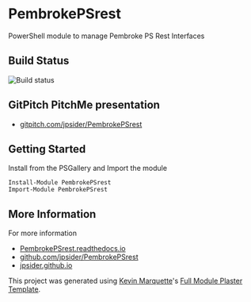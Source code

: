 # PembrokePSrest

PowerShell module to manage Pembroke PS Rest Interfaces

## Build Status

![Build status](https://ci.appveyor.com/api/projects/status/github/jpsider/PembrokePSrest?branch=master&svg=true)

## GitPitch PitchMe presentation

* [gitpitch.com/jpsider/PembrokePSrest](https://gitpitch.com/jpsider/PembrokePSrest)

## Getting Started

Install from the PSGallery and Import the module

    Install-Module PembrokePSrest
    Import-Module PembrokePSrest


## More Information

For more information

* [PembrokePSrest.readthedocs.io](http://PembrokePSrest.readthedocs.io)
* [github.com/jpsider/PembrokePSrest](https://github.com/jpsider/PembrokePSrest)
* [jpsider.github.io](https://jpsider.github.io)


This project was generated using [Kevin Marquette](http://kevinmarquette.github.io)'s [Full Module Plaster Template](https://github.com/KevinMarquette/PlasterTemplates/tree/master/FullModuleTemplate).
